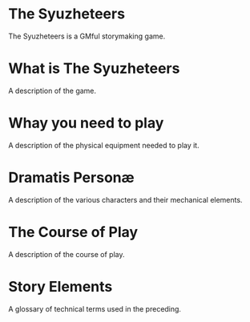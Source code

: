 The Syuzheteers
===============

The Syuzheteers is a GMful storymaking game.

# What is The Syuzheteers
A description of the game.
# Whay you need to play
A description of the physical equipment needed to play it.
# Dramatis Personæ
A description of the various characters and their mechanical elements.
# The Course of Play
A description of the course of play.
# Story Elements
A glossary of technical terms used in the preceding.

